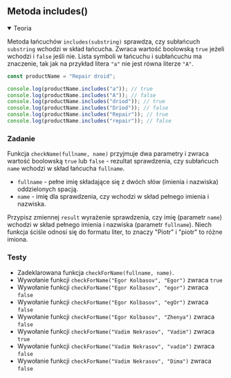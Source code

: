 ## Metoda includes() 

<details open>
  <summary>Teoria</summary> 

Metoda łańcuchów `includes(substring)` sprawdza, czy subłańcuch `substring` wchodzi w skład łańcucha. Zwraca wartość boolowską `true` jeżeli wchodzi i `false` jeśli nie. Lista symboli w łańcuchu i subłańcuchu ma znaczenie, tak jak na przykład litera `"a"` nie jest równa literze `"А"`.

```js
const productName = "Repair droid";

console.log(productName.includes("a")); // true
console.log(productName.includes("A")); // false
console.log(productName.includes("driod")); // true
console.log(productName.includes("Driod")); // false
console.log(productName.includes("Repair")); // true
console.log(productName.includes("repair")); // false
```

</details>

<h3 class="task">Zadanie</h3> 

Funkcja `checkName(fullname, name)` przyjmuje dwa parametry i zwraca wartość boolowską `true` lub `false` - rezultat sprawdzenia, czy subłańcuch `name` wchodzi w skład łańcucha `fullname`.

- `fullname` - pełne imię składające się z dwóch słów (imienia i nazwiska) oddzielonych spacją.
- `name` - imię dla sprawdzenia, czy wchodzi w skład pełnego imienia i nazwiska.

Przypisz zmiennej `result` wyrażenie sprawdzenia, czy imię (parametr
`name`) wchodzi w skład pełnego imienia i nazwiska (parametr
`fullname`). Niech funkcja ściśle odnosi się do formatu liter, to znaczy "Piotr" i "piotr" to różne imiona.

<h3 class="test">Testy</h3> 

- Zadeklarowana funkcja `checkForName(fullname, name)`. 
- Wywołanie funkcji `checkForName("Egor Kolbasov", "Egor")` zwraca `true`  
- Wywołanie funkcji `checkForName("Egor Kolbasov", "egor")` zwraca `false`
- Wywołanie funkcji `checkForName("Egor Kolbasov", "egOr")` zwraca `false`
- Wywołanie funkcji `checkForName("Egor Kolbasov", "Zhenya")` zwraca `false`
- Wywołanie funkcji `checkForName("Vadim Nekrasov", "Vadim")` zwraca `true`
- Wywołanie funkcji `checkForName("Vadim Nekrasov", "vadim")` zwraca `false`
- Wywołanie funkcji `checkForName("Vadim Nekrasov", "Dima")` zwraca `false`
